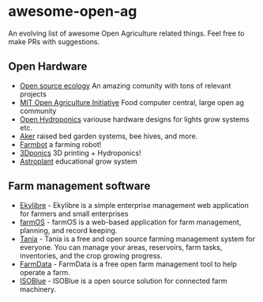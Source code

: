 # awesome-open-ag
An evolving list of awesome Open Agriculture related things. Feel free to make PRs with suggestions.

## Open Hardware
* [Open source ecology](http://opensourceecology.org/) An amazing comunity with tons of relevant projects
* [MIT Open Agriculture Initiative](http://openag.media.mit.edu/) Food computer central, large open ag community
* [Open Hydroponics](http://openhydroponics.org/) variouse hardware designs for lights grow systems etc.
* [Aker](http://aker.me/) raised bed garden systems, bee hives, and more.
* [Farmbot](http://farmbot.io/) a farming robot!
* [3Dponics](https://www.3dponics.com/) 3D printing + Hydroponics!
* [Astroplant](http://www.astroplant.io/) educational grow system

## Farm management software
 * [Ekylibre](https://github.com/ekylibre/ekylibre) - 
Ekylibre is a simple enterprise management web application for farmers and small enterprises
* [farmOS](https://github.com/farmOS/farmOS) - farmOS is a web-based application for farm management, planning, and record keeping.
* [Tania](https://github.com/Tanibox/tania-core) - Tania is a free and open source farming management system for everyone. You can manage your areas, reservoirs, farm tasks, inventories, and the crop growing progress.
* [FarmData](https://farmdata.dickinson.edu/guest.php) - FarmData is a free open farm management tool to help operate a farm.
* [ISOBlue](https://www.isoblue.org/) - ISOBlue is a open source solution for connected farm machinery.
